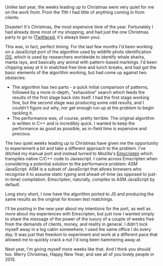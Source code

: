 Unlike last year, the weeks leading up to Christmas were very quiet for me on the work front. From the 11th I had little of anything coming in from clients.

Disaster! It's Christmas, the most expensive time of the year. Fortunately I had already done most of my shopping, and had just the one Christmas party to go to ([Twitfaced](https://twitter.com/TwitFacedEvents), it's always been you).

This was, in fact, perfect timing. For the last few months I'd been working on a JavaScript port of the algorithm used by wildlife photo identification [I3S](http://reijns.com/i3s), which is used by researchers worldwide to identify whale sharks, manta rays, and basically any animal with pattern-based markings. I'd been chipping away at it in snatched free time and lunch breaks, and had got the basic elements of the algorithm working, but had come up against two obstacles:

* The algorithm has two parts - a quick initial comparison of patterns, followed by a more in-depth, "exhaustive" search which feeds the results of the first stage back into itself. I had the first stage working fine, but the second stage was producing some odd results, and I couldn't figure out why, nor get enough run up at the problem to begin tackling it.
* The performance was, of course, pretty terrible. The original algorithm is written in C++ and is incredibly quick. I wanted to keep the performance as good as possible, as in-field time is expensive and precious.

The two quiet weeks leading up to Christmas have given me the opportunity to experiement a bit and take a different approach to the problem. I've ditched my manual port and instead turned to Mozilla's [Emscripten](http://kripken.github.io/emscripten-site/) which transpiles native C/C++ code to Javascript. I came across Emscripten when considering a potential solution to the performance problem: ASM JavaScript. ASM is a subset of JavaScript that allows browsers who recognise it to assume static typing and ahead-of-time (as opposed to just-in-time) compilation. Emscripten, naturally, compiles to ASM JavaScript by default.

Long story short, I now have the algorithm ported to JS and producing the same results as the original for known test matchings.

I'll be posting in the new year about my intentions for the port, as well as more about my experiences with Emscripten, but just now I wanted simply to share the message of the power of the luxury of a couple of weeks free from the demands of clients, money, and reality in general. I didn't lock myself away in a log cabin somewhere; I used the same office I do every day. It was just that freedom to experiment and work at a different pace that allowed me to quickly crack a nut I'd long been hammering away at.

Next year, I'm giving myself more weeks like that. And I think you should too. Merry Christmas, Happy New Year, and see all of you lovely people in 2015.
